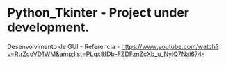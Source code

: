 # Python_Tkinter - Project under development.
Desenvolvimento de GUI - Referencia - https://www.youtube.com/watch?v=RtrZcoVD1WM&amp;list=PLqx8fDb-FZDFznZcXb_u_NyiQ7Nai674-
